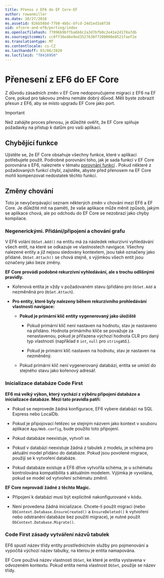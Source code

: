 ```yaml
---
title: Přenos z EF6 do EF Core-EF
author: rowanmiller
ms.date: 10/27/2016
ms.assetid: 826b58bd-77b0-4bbc-bfcd-24d1ed3a8f38
uid: efcore-and-ef6/porting/index
ms.openlocfilehash: 77096b9bffba6b8c2a3d7bfb0c2e41e2d170a7db
ms.sourcegitcommit: cc0ff36e46e9ed3527638f7208000e8521faef2e
ms.translationtype: MT
ms.contentlocale: cs-CZ
ms.lasthandoff: 03/06/2020
ms.locfileid: "78416950"
---
```

# <a name="porting-from-ef6-to-ef-core"></a>Přenesení z EF6 do EF Core

Z důvodu zásadních změn v EF Core nedoporučujeme migraci z EF6 na EF Core, pokud pro takovou změnu nemáte dobrý důvod.
Měli byste zobrazit přesun z EF6, aby se místo upgradu EF Core jako port.

> [!IMPORTANT]
> Než zahájíte proces přenosu, je důležité ověřit, že EF Core splňuje požadavky na přístup k datům pro vaši aplikaci.

## <a name="missing-features"></a>Chybějící funkce

Ujistěte se, že EF Core obsahuje všechny funkce, které v aplikaci potřebujete použít. Podrobné porovnání toho, jak je sada funkcí v EF Core porovnána s EF6, naleznete v tématu [porovnání funkcí](xref:efcore-and-ef6/index) . Pokud některé z požadovaných funkcí chybí, zajistěte, abyste před přenosem na EF Core mohli kompenzovat nedostatek těchto funkcí.

## <a name="behavior-changes"></a>Změny chování

Toto je nevyčerpávající seznam některých změn v chování mezi EF6 a EF Core. Je důležité mít na paměti, že vaše aplikace může měnit způsob, jakým se aplikace chová, ale po odchodu do EF Core se nezobrazí jako chyby kompilace.

### <a name="dbsetaddattach-and-graph-behavior"></a>Negenerickými. Přidání/připojení a chování grafu

V EF6 volání `DbSet.Add()` na entitu má za následek rekurzivní vyhledávání všech entit, na které se odkazuje ve vlastnostech navigace. Všechny nalezené entity a již nejsou sledovány kontextem, jsou také označeny jako přidané. `DbSet.Attach()` se chová stejně, s výjimkou všech entit jsou označeny jako beze změny.

**EF Core provádí podobné rekurzivní vyhledávání, ale s trochu odlišnými pravidly.**

*  Kořenová entita je vždy v požadovaném stavu (přidáno pro `DbSet.Add` a nezměněná pro `DbSet.Attach`).

*  **Pro entity, které byly nalezeny během rekurzivního prohledávání vlastností navigace:**

    *  **Pokud je primární klíč entity vygenerovaný jako úložiště**

        * Pokud primární klíč není nastaven na hodnotu, stav je nastaveno na přidáno. Hodnota primárního klíče se považuje za nenastavenou, pokud je přiřazena výchozí hodnota CLR pro daný typ vlastnosti (například `0` `int`, `null` pro `string`atd.).

        * Pokud je primární klíč nastaven na hodnotu, stav je nastaven na nezměněný.

    *  Pokud primární klíč není vygenerovaný databází, entita se umístí do stejného stavu jako kořenový adresář.

### <a name="code-first-database-initialization"></a>Inicializace databáze Code First

**EF6 má velký výkon, který vychází z výběru připojení databáze a inicializace databáze. Mezi tato pravidla patří:**

* Pokud se neprovede žádná konfigurace, EF6 vybere databázi na SQL Express nebo LocalDb.

* Pokud je připojovací řetězec se stejným názvem jako kontext v souboru aplikace `App/Web.config`, bude použito toto připojení.

* Pokud databáze neexistuje, vytvoří se.

* Pokud v databázi neexistuje žádná z tabulek z modelu, je schéma pro aktuální model přidáno do databáze. Pokud jsou povolené migrace, použijí se k vytvoření databáze.

* Pokud databáze existuje a EF6 dříve vytvořila schéma, je u schématu kontrolována kompatibilita s aktuálním modelem. Výjimka je vyvolána, pokud se model od vytvoření schématu změnil.

**EF Core neprovádí žádné z těchto Magic.**

* Připojení k databázi musí být explicitně nakonfigurované v kódu.

* Není provedena žádná inicializace. Chcete-li použít migraci (nebo `DbContext.Database.EnsureCreated()` a `EnsureDeleted()` k vytvoření nebo odstranění databáze bez použití migrace), je nutné použít `DbContext.Database.Migrate()`.

### <a name="code-first-table-naming-convention"></a>Code First zásady vytváření názvů tabulek

EF6 spustí název třídy entity prostřednictvím služby pro pojmenování a vypočítá výchozí název tabulky, na kterou je entita namapována.

EF Core používá název vlastnosti `DbSet`, ke které je entita vystavena v odvozeném kontextu. Pokud entita nemá vlastnost `DbSet`, použije se název třídy.
